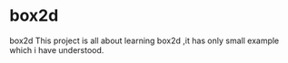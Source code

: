 box2d
=====

box2d
This project is all about learning box2d ,it has only small example which i have understood.
